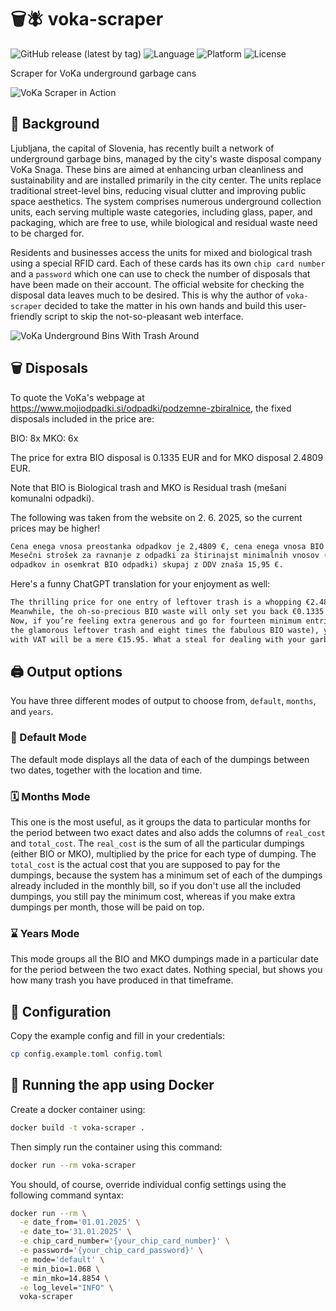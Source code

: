 # 🗑️🪰 voka-scraper

![GitHub release (latest by tag)](https://img.shields.io/github/v/release/miha-staric/voka-scraper)
![Language](https://img.shields.io/badge/language-Python-blue)
![Platform](https://img.shields.io/badge/platform-Linux%20%7C%20macOS%20%7C%20Windows-blue)
![License](https://img.shields.io/github/license/miha-staric/voka-scraper)

Scraper for VoKa underground garbage cans

![VoKa Scraper in Action](https://github.com/user-attachments/assets/ae157580-e6d1-452b-b500-52f59d9d1b4b)

## 📘 Background

Ljubljana, the capital of Slovenia, has recently built a network of underground garbage bins, managed by the city's waste disposal company VoKa Snaga. These bins are aimed at enhancing urban cleanliness and sustainability and are installed primarily in the city center. The units replace traditional street-level bins, reducing visual clutter and improving public space aesthetics. The system comprises numerous underground collection units, each serving multiple waste categories, including glass, paper, and packaging, which are free to use, while biological and residual waste need to be charged for.

Residents and businesses access the units for mixed and biological trash using a special RFID card. Each of these cards has its own `chip card number` and a `password` which one can use to check the number of disposals that have been made on their account. The official website for checking the disposal data leaves much to be desired. This is why the author of `voka-scraper` decided to take the matter in his own hands and build this user-friendly script to skip the not-so-pleasant web interface.

![VoKa Underground Bins With Trash Around](https://github.com/user-attachments/assets/500d6110-6a88-46d7-af7b-dd0d9505556a)

## 🗑️ Disposals

To quote the VoKa's webpage at <https://www.mojiodpadki.si/odpadki/podzemne-zbiralnice>, the fixed disposals included in the price are:

BIO: 8x
MKO: 6x

The price for extra BIO disposal is 0.1335 EUR and for MKO disposal 2.4809 EUR.

Note that BIO is Biological trash and MKO is Residual trash (mešani komunalni odpadki).

The following was taken from the website on 2. 6. 2025, so the current prices may be higher!

```txt
Cena enega vnosa preostanka odpadkov je 2,4809 €, cena enega vnosa BIO odpadkov pa 0,1335 €.
Mesečni strošek za ravnanje z odpadki za štirinajst minimalnih vnosov (šestkrat preostanek
odpadkov in osemkrat BIO odpadki) skupaj z DDV znaša 15,95 €.
```

Here's a funny ChatGPT translation for your enjoyment as well:

```txt
The thrilling price for one entry of leftover trash is a whopping €2.4809 — truly a bargain!
Meanwhile, the oh-so-precious BIO waste will only set you back €0.1335 per entry.
Now, if you’re feeling extra generous and go for fourteen minimum entries a month (six times
the glamorous leftover trash and eight times the fabulous BIO waste), your grand total
with VAT will be a mere €15.95. What a steal for dealing with your garbage royalty-style!
```

## 🖨️ Output options

You have three different modes of output to choose from, `default`, `months`, and `years`.

### 🧻 Default Mode

The default mode displays all the data of each of the dumpings between two dates, together with the location and time.

### 🗓️ Months Mode

This one is the most useful, as it groups the data to particular months for the period between two exact dates and also adds the columns of `real_cost` and `total_cost`. The `real_cost` is the sum of all the particular dumpings (either BIO or MKO), multiplied by the price for each type of dumping. The `total_cost` is the actual cost that you are supposed to pay for the dumpings, because the system has a minimum set of each of the dumpings already included in the monthly bill, so if you don't use all the included dumpings, you still pay the minimum cost, whereas if you make extra dumpings per month, those will be paid on top.

### ⌛ Years Mode

This mode groups all the BIO and MKO dumpings made in a particular date for the period between the two exact dates. Nothing special, but shows you how many trash you have produced in that timeframe.

## 🔧 Configuration

Copy the example config and fill in your credentials:

```bash
cp config.example.toml config.toml
```

## 🐳 Running the app using Docker

Create a docker container using:

```bash
docker build -t voka-scraper .
```

Then simply run the container using this command:

```bash
docker run --rm voka-scraper
```

You should, of course, override individual config settings using the following command syntax:

```bash
docker run --rm \
  -e date_from='01.01.2025' \
  -e date_to='31.01.2025' \
  -e chip_card_number='{your_chip_card_number}' \
  -e password='{your_chip_card_password}' \
  -e mode='default' \
  -e min_bio=1.068 \
  -e min_mko=14.8854 \
  -e log_level="INFO" \
  voka-scraper
```
